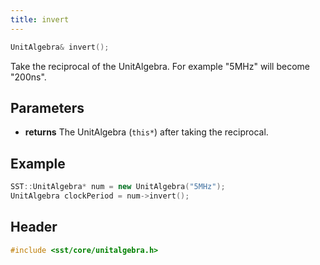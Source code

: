 ```yaml
---
title: invert
---
```


```cpp
UnitAlgebra& invert();
```

Take the reciprocal of the UnitAlgebra. For example "5MHz" will become "200ns".

## Parameters
* **returns** The UnitAlgebra (`this*`) after taking the reciprocal.

## Example

```cpp
SST::UnitAlgebra* num = new UnitAlgebra("5MHz");
UnitAlgebra clockPeriod = num->invert();
```

## Header
```cpp
#include <sst/core/unitalgebra.h>
```
